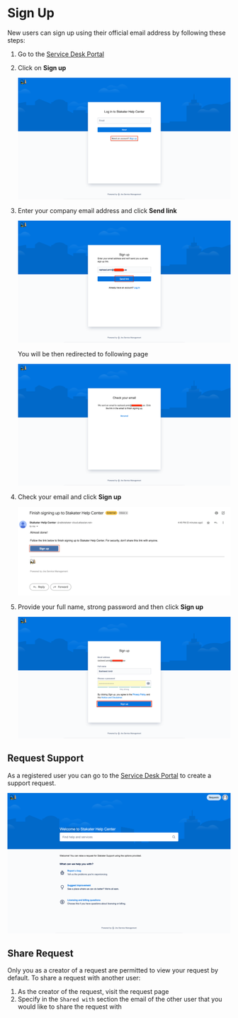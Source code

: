 # Sign Up

New users can sign up using their official email address by following these steps:

1. Go to the [Service Desk Portal](https://stakater-cloud.atlassian.net/servicedesk/customer/portals)

1. Click on **Sign up**

    ![image](./images/signup-support-1.png)

1. Enter your company email address and click **Send link**

    ![image](./images/signup-support-2.png)

    You will be then redirected to following page

    ![image](./images/signup-support-3.png)

1. Check your email and click **Sign up**

    ![image](./images/signup-support-4.png)

1. Provide your full name, strong password and then click **Sign up**

    ![image](./images/signup-support-5.png)

## Request Support

As a registered user you can go to the [Service Desk Portal](https://stakater-cloud.atlassian.net/servicedesk/customer/portals) to create a support request.

![image](./images/signup-support-6.png)

## Share Request

Only you as a creator of a request are permitted to view your request by default. To share a request with another user:

1. As the creator of the request, visit the request page
1. Specify in the `Shared with` section the email of the other user that you would like to share the request with
